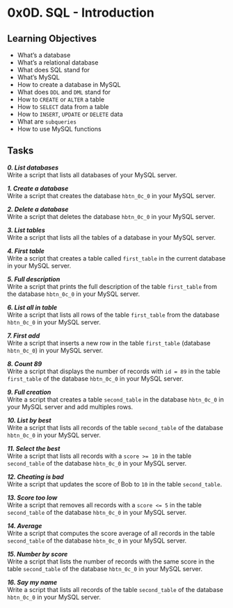 # 0x0D. SQL - Introduction

## Learning Objectives

- What’s a database
- What’s a relational database
- What does SQL stand for
- What’s MySQL
- How to create a database in MySQL
- What does `DDL` and `DML` stand for
- How to `CREATE` or `ALTER` a table
- How to `SELECT` data from a table
- How to `INSERT`, `UPDATE` or `DELETE` data
- What are `subqueries`
- How to use MySQL functions

## Tasks

_**0. List databases**_  
Write a script that lists all databases of your MySQL server.

_**1. Create a database**_  
Write a script that creates the database `hbtn_0c_0` in your MySQL server.

_**2. Delete a database**_  
Write a script that deletes the database `hbtn_0c_0` in your MySQL server.

_**3. List tables**_  
Write a script that lists all the tables of a database in your MySQL server.

_**4. First table**_  
Write a script that creates a table called `first_table` in the current database in your MySQL server.

_**5. Full description**_  
Write a script that prints the full description of the table `first_table` from the database `hbtn_0c_0` in your MySQL server.

_**6. List all in table**_  
Write a script that lists all rows of the table `first_table` from the database `hbtn_0c_0` in your MySQL server.

_**7. First add**_  
Write a script that inserts a new row in the table `first_table` (database `hbtn_0c_0`) in your MySQL server.

_**8. Count 89**_  
Write a script that displays the number of records with `id = 89` in the table `first_table` of the database `hbtn_0c_0` in your MySQL server.

_**9. Full creation**_  
Write a script that creates a table `second_table` in the database `hbtn_0c_0` in your MySQL server and add multiples rows.

_**10. List by best**_  
Write a script that lists all records of the table `second_table` of the database `hbtn_0c_0` in your MySQL server.

_**11. Select the best**_  
Write a script that lists all records with a `score >= 10` in the table `second_table` of the database `hbtn_0c_0` in your MySQL server.

_**12. Cheating is bad**_  
Write a script that updates the score of Bob to `10` in the table `second_table`.

_**13. Score too low**_  
Write a script that removes all records with a `score <= 5` in the table `second_table` of the database `hbtn_0c_0` in your MySQL server.

_**14. Average**_  
Write a script that computes the score average of all records in the table `second_table` of the database `hbtn_0c_0` in your MySQL server.

_**15. Number by score**_  
Write a script that lists the number of records with the same score in the table `second_table` of the database `hbtn_0c_0` in your MySQL server.

_**16. Say my name**_  
Write a script that lists all records of the table `second_table` of the database `hbtn_0c_0` in your MySQL server.
